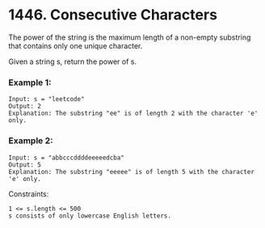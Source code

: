 # 1446. Consecutive Characters


The power of the string is the maximum length of a non-empty substring that contains only one unique character.

Given a string s, return the power of s.

 

### Example 1:
```
Input: s = "leetcode"
Output: 2
Explanation: The substring "ee" is of length 2 with the character 'e' only.
```

### Example 2:
```
Input: s = "abbcccddddeeeeedcba"
Output: 5
Explanation: The substring "eeeee" is of length 5 with the character 'e' only.
 ```

Constraints:
```
1 <= s.length <= 500
s consists of only lowercase English letters.
```